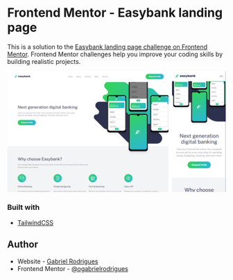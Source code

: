 # Frontend Mentor - Easybank landing page

This is a solution to the [Easybank landing page challenge on Frontend Mentor](https://www.frontendmentor.io/challenges/easybank-landing-page-WaUhkoDN). Frontend Mentor challenges help you improve your coding skills by building realistic projects.

![](./images/screenshot.png)

### Built with

- [TailwindCSS](https://tailwindcss.com/)

## Author

- Website - [Gabriel Rodrigues](https://ogabrielrodrigues.vercel.app/)
- Frontend Mentor - [@ogabrielrodrigues](https://www.frontendmentor.io/profile/ogabrielrodrigues)